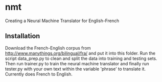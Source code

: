 # nmt
Creating a Neural Machine Translator for English-French
## Installation
Download the French-English corpus from http://www.manythings.org/bilingual/fra/
and put it into this folder. Run the script data\_prep.py to clean and split
the data into training and testing sets. Then run trainer.py to train the
neural machine translator and finally run tester.py with your own text within the
variable 'phrase' to translate it. Currently does French to English.
